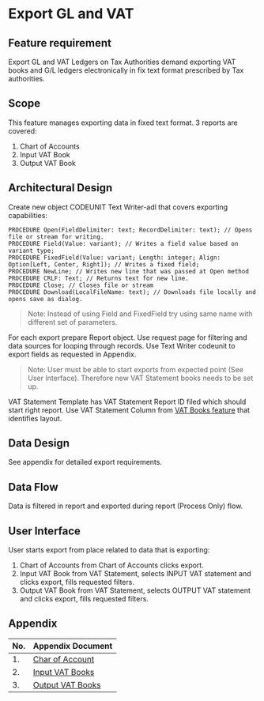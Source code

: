 # Export GL and VAT

## Feature requirement

Export GL and VAT Ledgers on Tax Authorities demand exporting VAT books and G/L ledgers electronically in fix text format prescribed by Tax authorities.

## Scope

This feature manages exporting data in fixed text format. 3 reports are covered:

1. Chart of Accounts
2. Input VAT Book
3. Output VAT Book

## Architectural Design 

Create new object CODEUNIT Text Writer-adl that covers exporting capabilities:

``` PAS
PROCEDURE Open(FieldDelimiter: text; RecordDelimiter: text); // Opens file or stream for writing. 
PROCEDURE Field(Value: variant); // Writes a field value based on variant type;
PROCEDURE FixedField(Value: variant; Length: integer; Align: Option[Left, Center, Right]); // Writes a fixed field;
PROCEDURE NewLine; // Writes new line that was passed at Open method
PROCEDURE CRLF: Text; // Returns text for new line. 
PROCEDURE Close; // Closes file or stream
PROCEDURE Download(LocalFileName: text); // Downloads file locally and opens save as dialog. 
``` 

> Note: Instead of using Field and FixedField try using same name with different set of parameters. 

For each export prepare Report object. Use request page for filtering and data sources for looping through records. Use Text Writer codeunit to export fields as requested in Appendix.

> Note: User must be able to start exports from expected point (See User Interface). Therefore new VAT Statement books needs to be set up.

VAT Statement Template has VAT Statement Report ID filed which should start right report.
Use VAT Statement Column from [VAT Books feature](VATBooks.md) that identifies layout.

## Data Design

See appendix for detailed export requirements.

## Data Flow

Data is filtered in report and exported during report (Process Only) flow. 

## User Interface

User starts export from place related to data that is exporting:

1. Chart of Accounts from Chart of Accounts clicks export.
2. Input VAT Book from VAT Statement, selects INPUT VAT statement and clicks export, fills requested filters.
3. Output VAT Book from VAT Statement, selects OUTPUT VAT statement and clicks export, fills requested filters.


## Appendix

No.|Appendix Document
---|-----------------
1.|[Char of Account](ExportGLandVAT/ChartOfAccounts.md)
2.|[Input VAT Books](ExportGLandVAT/InputVATBook.md)
3.|[Output VAT Books](ExportGLandVAT/OutputVATBook.md)